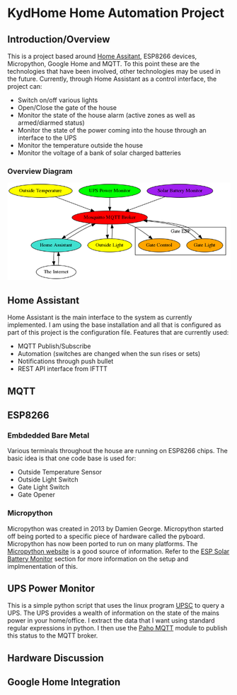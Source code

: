 # KydHome Home Automation Project
## Introduction/Overview
This is a project based around [Home Assitant](https://home-assistant.io/), ESP8266 devices, Micropython, Google Home and MQTT. To this point these are the technologies that have been involved, other technologies may be used in the future. Currently, through Home Assistant as a control interface, the project can:
* Switch on/off various lights
* Open/Close the gate of the house
* Monitor the state of the house alarm (active zones as well as armed/diarmed status)
* Monitor the state of the power coming into the house through an interface to the UPS
* Monitor the temperature outside the house
* Monitor the voltage of a bank of solar charged batteries
### Overview Diagram
![KydHome Overview](/Doc/kydhome_img/overview.png)
## Home Assistant 
Home Assistant is the main interface to the system as currently implemented. I am using the base installation and all that is configured as part of this project is the configuration file. Features that are currently used:
* MQTT Publish/Subscribe
* Automation (switches are changed when the sun rises or sets)
* Notifications through push bullet
* REST API interface from IFTTT 

## MQTT

## ESP8266
### Embdedded Bare Metal 
Various terminals throughout the house are running on ESP8266 chips. The basic idea is that one code base is used for:
* Outside Temperature Sensor
* Outside Light Switch
* Gate Light Switch
* Gate Opener

### Micropython
Micropython was created in 2013 by Damien George. Micropython started off being ported to a specific piece of hardware called the pyboard. Micropython has now been ported to run on many platforms. 
The [Micropython website](https://micropython.org) is a good source of information.
Refer to the [ESP Solar Battery Monitor](https://github.com/haemishkyd/KydHome/tree/master/ESP%20Solar%20Battery%20Monitor) section for more information on the setup and implmenentation of this.

## UPS Power Monitor
This is a simple python script that uses the linux program [UPSC](https://linux.die.net/man/8/upsc) to query a UPS. The UPS provides a wealth of information on the state of the mains power in your home/office. I extract the data that I want using standard regular expressions in python. I then use the [Paho MQTT](https://pypi.python.org/pypi/paho-mqtt/1.1) module to publish this status to the MQTT broker.
## Hardware Discussion

## Google Home Integration
